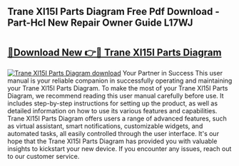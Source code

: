 ## Trane Xl15I Parts Diagram Free Pdf Download - Part-HcI New Repair Owner Guide L17WJ

# <h2><a href="http://dfq89vu.blite.top/?on=Trane+Xl15I+Parts+Diagram">🔗Download New 👉🔴 Trane Xl15I Parts Diagram</a></h2>

[![Trane Xl15I Parts Diagram download](https://i.imgur.com/lujVjoI.png)](http://dfq89vu.blite.top/?on=Trane+Xl15I+Parts+Diagram)
Your Partner in Success This user manual is your reliable companion in successfully operating and maintaining your Trane Xl15I Parts Diagram. To make the most of your Trane Xl15I Parts Diagram, we recommend reading this user manual carefully before use. It includes step-by-step instructions for setting up the product, as well as detailed information on how to use its various features and capabilities. Trane Xl15I Parts Diagram offers users a range of advanced features, such as virtual assistant, smart notifications, customizable widgets, and automated tasks, all easily controlled through the user interface. It's our hope that the Trane Xl15I Parts Diagram has provided you with valuable insights to kickstart your new device. If you encounter any issues, reach out to our customer service.

